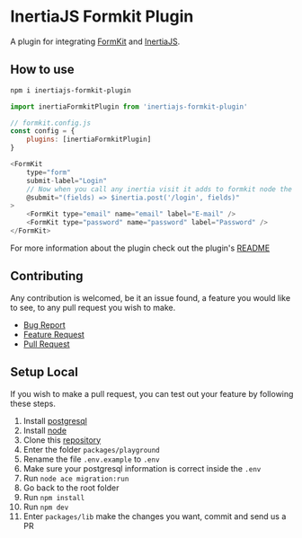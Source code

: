 # InertiaJS Formkit Plugin

A plugin for integrating [FormKit](https://github.com/formkit/formkit) and [InertiaJS](https://inertiajs.com/).

## How to use

```bash
npm i inertiajs-formkit-plugin
```

```js
import inertiaFormkitPlugin from 'inertiajs-formkit-plugin'

// formkit.config.js
const config = {
    plugins: [inertiaFormkitPlugin]
}

<FormKit
    type="form"
    submit-label="Login"
    // Now when you call any inertia visit it adds to formkit node the states like loading and disabled
    @submit="(fields) => $inertia.post('/login', fields)"
>
    <FormKit type="email" name="email" label="E-mail" />
    <FormKit type="password" name="password" label="Password" />
</FormKit>
```

For more information about the plugin check out the plugin's [README](https://github.com/gustavofenilli/inertiajs-formkit-plugin/blob/main/packages/lib/README.md)

## Contributing

Any contribution is welcomed, be it an issue found, a feature you would like to see, to any pull request you wish to make.

* [Bug Report](https://github.com/GustavoFenilli/inertiajs-formkit-plugin/issues/new?assignees=GustavoFenilli&labels=bug&template=bug_report.md)
* [Feature Request](https://github.com/GustavoFenilli/inertiajs-formkit-plugin/discussions/new?category=ideas)
* [Pull Request](https://github.com/GustavoFenilli/inertiajs-formkit-plugin#setup-local)

## Setup Local

If you wish to make a pull request, you can test out your feature by following these steps.

1. Install [postgresql](https://www.postgresql.org/)
2. Install [node](https://nodejs.org/en/)
3. Clone this [repository](https://github.com/GustavoFenilli/inertiajs-formkit-plugin)
4. Enter the folder `packages/playground`
5. Rename the file `.env.example` to `.env`
6. Make sure your postgresql information is correct inside the `.env`
7. Run `node ace migration:run`
8. Go back to the root folder
9. Run `npm install`
10. Run `npm dev`
11. Enter `packages/lib` make the changes you want, commit and send us a PR
